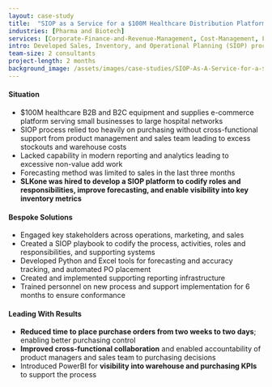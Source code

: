 ```yaml
---
layout: case-study
title:  "SIOP as a Service for a $100M Healthcare Distribution Platform"
industries: [Pharma and Biotech]
services: [Corporate-Finance-and-Revenue-Management, Cost-Management, Financial-Analytics, Performance-Improvement]
intro: Developed Sales, Inventory, and Operational Planning (SIOP) process, supporting forecasting and purchase order tools to streamline cross-functional collaboration and reduce manual entry into the system
team-size: 2 consultants
project-length: 2 months
background_image: /assets/images/case-studies/SIOP-As-A-Service-for-a-$100M-Healthcare-Distribution-Platform.jpg
---
```


#### Situation
- $100M healthcare B2B and B2C equipment and supplies e-commerce platform serving small businesses to large hospital networks​
- SIOP process relied too heavily on purchasing without cross-functional support from product management and sales team leading to excess stockouts and warehouse costs​
- Lacked capability in modern reporting and analytics leading to excessive non-value add work​
- Forecasting method was limited to sales in the last three months​
- **SLKone was hired to develop a SIOP platform to codify roles and responsibilities, improve forecasting, and enable visibility into key inventory metrics**

#### Bespoke Solutions
- Engaged key stakeholders across operations, marketing, and sales ​
- Created a SIOP playbook to codify the process, activities, roles and responsibilities, and supporting systems​
- Developed Python and Excel tools for forecasting and accuracy tracking, and automated PO placement​
- Created and implemented supporting reporting infrastructure​
- Trained personnel on new process and support implementation for 6 months to ensure conformance

#### Leading With Results
- **Reduced time to place purchase orders from two weeks to two days**; enabling better purchasing control ​
- **Improved cross-functional collaboration** and enabled accountability of product managers and sales team to purchasing decisions​
- Introduced PowerBI for **visibility into warehouse and purchasing KPIs** to support the process
